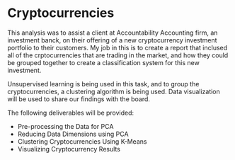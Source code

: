 # Cryptocurrencies

This analysis was to assist a client at Accountability Accounting firm, an investment banck, on their offering of a new cryptocurrency investment portfolio to their customers. My job in this is to create a report that inclused all of the crptocurrencies that are trading in the market, and how they could be grouped together to create a classification system for this new investment. 

Unsupervised learning is being used in this task, and to group the cryptocurrencies, a clustering algorithm is being used. Data visualization will be used to share our findings with the board.

The following deliverables will be provided:
- Pre-processing the Data for PCA
- Reducing Data Dimensions using PCA
- Clustering Cryptocurrencies Using K-Means
- Visualizing Cryptocurrency Results

